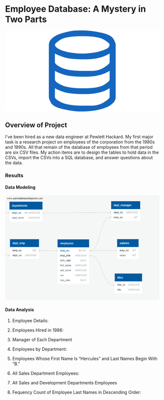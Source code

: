 # Employee Database: A Mystery in Two Parts

![sql.png](sql.png)

## Overview of Project
I've been hired as a new data engineer at Pewlett Hackard. My first major task is a research project on employees of the corporation from the 1980s and 1990s. All that remain of the database of employees from that period are six CSV files. My action items are to design the tables to hold data in the CSVs, import the CSVs into a SQL database, and answer questions about the data. 

### Results
#### Data Modeling
![ERD.png](ERD.png)

#### Data Analysis
1. Employee Details: 


2. Employees Hired in 1986:

3. Manager of Each Department

4. Employees by Department:

5. Employees Whose First Name Is “Hercules” and Last Names Begin With “B.”

6. All Sales Department Employees:

7. All Sales and Development Departments Employees

8. Fequency Count of Employee Last Names in Descending Order:
